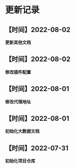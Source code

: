 # 更新记录

## 【时间】2022-08-02 
**更新其他文档** 

## 【时间】2022-08-02 
**修改插件配置** 

## 【时间】2022-08-01 
**修改代理地址** 

## 【时间】2022-08-01 
**初始化大数据文档** 

## 【时间】2022-07-31 
**初始化项目仓库** 
